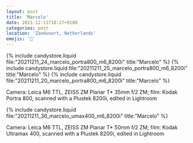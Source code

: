 ```yaml
---
layout: post
title: 'Marcelo'
date: 2021-12-11T18:27+0100
categories: post
location: 'Zandvoort, Netherlands'
emojis: '🔞'
---
```


{% include candystore.liquid file:"20211211_24_marcelo_portra800_m6_8200i" title:"Marcelo" %}
{% include candystore.liquid file:"20211211_25_marcelo_portra800_m6_8200i" title:"Marcelo" %}
{% include candystore.liquid file:"20211211_20_marcelo_portra800_m6_8200i" title:"Marcelo" %}

Camera: Leica M6 TTL, ZEISS ZM Planar T\* 35mm f/2 ZM; film: Kodak Portra 800, scanned with a Plustek 8200i, edited in Lightroom

{% include candystore.liquid file:"20211211_36_marcelo_umax400_m6_8200i" title:"Marcelo" %}

Camera: Leica M6 TTL, ZEISS ZM Planar T\* 50mm f/2 ZM; film: Kodak Ultramax 400, scanned with a Plustek 8200i, edited in Lightroom
